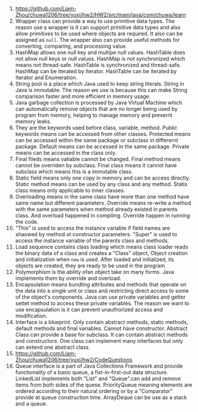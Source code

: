 1. https://github.com/Liam-Zhou/chuwa1206/tree/yuxi/hw2/HW2/src/main/java/com/chuwa/learn
2. Wrapper class can provide a way to use primitive data types. The reason use a wrapper is it can support primitive data types and also allow primitives to be used where objects are required. It also can be assigned as ```null```. The wrapper also can provide useful methods for converting, comparing, and processing value. 
3. HashMap allows one null key and multipe null values. HashTable does not allow null keys or null values. HashMap is not synchronized which means not thread-safe. HashTable is synchronized and thread-safe. HashMap can be iterated by Iterator. HashTable can be iterated by Iterator and Enumeration. 
4. String pool is a place which Java used to keep string literals. String in Java is immutable. The reason we use is because this can make String comparison faster and more efficient in memory usage. 
5. Java garbage collection is processed by Java Virtual Machine which can automatically remove objects that are no longer being used by program from memory, helping to manage memory and prevernt memory leaks. 
6. They are the keywords used before class, variable, method. Public keywords means can be accessed from other classes. Protected means can be accessed within the same package or subclass in differernt package. Default means can be accessed in the same package. Private means can be accessed in the class only. 
7. Final fileds means vatiable cannot be changed. Final method means cannot be overriden by subclass. Final class means it cannot have subclass which means this is a immutable class. 
8. Static field means only one copy in memory and can be access directly. Static method means can be used by any class and any method. Statis class means only applicable to inner classes. 
9. Overloading means in the same class have more than one method have same name but different parameters. Override means re-write a method with the same parameters when method already existed in parents class. And overload happened in compiling. Override happen in running the code. 
10. "This" is used to access the instance variable if field names are shaowed by method ot constructor parameters. "Super" is used to access the instance variable of the parents class and methods. 
11.  Load sequence contains class loading which means class loader reads the binary data of a class and creates a "Class" object, Object creation and initialization when ```new``` is used. After loaded and initialized, its objects are created, they are ready to be used in the program. 
12. Polymorphism is the ability ofan object take on many forms. Java implements them by override and overload. 
13. Encapsulation means bundling attributes and methods that operate on the data into a single unit or class and restricting direct access to some of the object's components. Java can use private variables and getter settet method to access these private variables. The reason we want to use encapsulation is it can prevent unauthorized access and modification. 
14. Interface is a blueprint. Only contain abstract methods, static methods, default methods and final variables. Cannot have constructor. Abstract Class can provide a base for subclass. It can contain abstract methods and constructors. One class can implement many interfaces but only can extend one abstract class.
15. https://github.com/Liam-Zhou/chuwa1206/tree/yuxi/hw2/CodeQuestions
16. Queue interface is a part of Java Collections Framework and provide functionality of a basic queue, a fist-in-first-out data structure. LinkedList implements both "List" and "Queue".can add and remove items from both sides of the quese. PriorityQueue meaning elements are ordered according to their natural ordering or by a "Comparator" provide at queue construction time. ArrayDeque can be use as a stack and a queue. 

